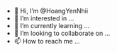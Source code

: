 - 👋 Hi, I’m @HoangYenNhii
- 👀 I’m interested in ...
- 🌱 I’m currently learning ...
- 💞️ I’m looking to collaborate on ...
- 📫 How to reach me ...

<!---
HoangYenNhii/HoangYenNhii is a ✨ special ✨ repository because its `README.md` (this file) appears on your GitHub profile.
You can click the Preview link to take a look at your changes.
--->
